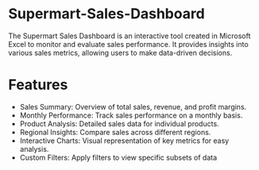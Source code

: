 # Supermart-Sales-Dashboard
The Supermart Sales Dashboard is an interactive tool created in Microsoft Excel to monitor and evaluate sales performance. It provides insights into various sales metrics, allowing users to make data-driven decisions.
# Features
- Sales Summary: Overview of total sales, revenue, and profit margins.
- Monthly Performance: Track sales performance on a monthly basis.
- Product Analysis: Detailed sales data for individual products.
- Regional Insights: Compare sales across different regions.
- Interactive Charts: Visual representation of key metrics for easy analysis.
- Custom Filters: Apply filters to view specific subsets of data
